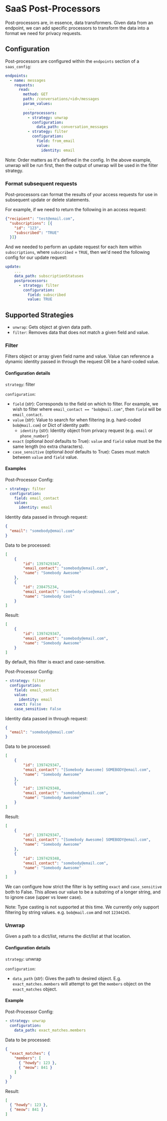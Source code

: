 # SaaS Post-Processors

Post-processors are, in essence, data transformers. Given data from an endpoint, we can add specific processors to transform the data into a format we need for privacy requests.

## Configuration

Post-processors are configured within the `endpoints` section of a `saas_config`:

```yaml
endpoints:
  - name: messages
    requests:
      read:
        method: GET
        path: /conversations/<id>/messages
        param_values:
          ...
        postprocessors:
          - strategy: unwrap
            configuration:
              data_path: conversation_messages
          - strategy: filter
            configuration:
              field: from_email
              value:
                identity: email
```

Note: Order matters as it's defined in the config. In the above example, unwrap will be run first, then the output of unwrap will be used in the filter strategy.

### Format subsequent requests

Post-processors can format the results of your access requests for use in subsequent update or delete statements.

For example, if we need to return the following in an access request:

```json
{"recipient": "test@email.com",
  "subscriptions": [{
    "id": "123",
    "subscribed": "TRUE"
  }]}
```

And we needed to perform an update request for each item within `subscriptions`, where `subscribed` = `TRUE`, then we'd need the following config for our update request:

```yaml
update:
    ...
    data_path: subscriptionStatuses
    postprocessors:
      - strategy: filter
        configuration:
          field: subscribed
          value: TRUE
```

## Supported Strategies
- `unwrap`: Gets object at given data path.
- `filter`: Removes data that does not match a given field and value.


### Filter

Filters object or array given field name and value. Value can reference a dynamic identity passed in through the request OR be a hard-coded value.

#### Configuration details

`strategy`: filter

`configuration`:

- `field` (_str_): Corresponds to the field on which to filter. For example, we wish to filter where `email_contact == "bob@mail.com"`, then `field` will be `email_contact`.
- `value` (_str_): Value to search for when filtering (e.g. hard-coded `bob@mail.com`) or Dict of identity path:
    - `identity` (_str_): Identity object from privacy request (e.g. `email` or `phone_number`)
- `exact` (optional _bool_ defaults to True): `value` and `field` value must be the same length (no extra characters).
- `case_sensitive` (optional _bool_ defaults to True): Cases must match between `value` and `field` value.

#### Examples

Post-Processor Config:
```yaml
- strategy: filter
  configuration:
    field: email_contact
    value:
      identity: email
```

Identity data passed in through request:

```json
{
  "email": "somebody@email.com"
}
```

Data to be processed:
```json
[
    {
        "id": 1397429347,
        "email_contact": "somebody@email.com",
        "name": "Somebody Awesome"
    },
    {
        "id": 238475234,
        "email_contact": "somebody-else@email.com",
        "name": "Somebody Cool"
    }
]
```

Result:
```json
[
    {
        "id": 1397429347,
        "email_contact": "somebody@email.com",
        "name": "Somebody Awesome"
    }
]
```
By default, this filter is exact and case-sensitive.

Post-Processor Config:
```yaml
- strategy: filter
  configuration:
    field: email_contact
    value:
      identity: email
    exact: False
    case_sensitive: False
```

Identity data passed in through request:

```json
{
  "email": "somebody@email.com"
}
```

Data to be processed:
```json
[
    {
        "id": 1397429347,
        "email_contact": "[Somebody Awesome] SOMEBODY@email.com",
        "name": "Somebody Awesome"
    },
    {
        "id": 1397429348,
        "email_contact": "somebody@email.com",
        "name": "Somebody Awesome"
    }
]
```

Result:
```json
[
    {
        "id": 1397429347,
        "email_contact": "[Somebody Awesome] SOMEBODY@email.com",
        "name": "Somebody Awesome"
    },
    {
        "id": 1397429348,
        "email_contact": "somebody@email.com",
        "name": "Somebody Awesome"
    }
]
```
We can configure how strict the filter is by setting `exact` and `case_sensitive` both to False. This allows our value to be a substring of a longer string, and to ignore case (upper vs lower case).

Note: Type casting is not supported at this time. We currently only support filtering by string values. e.g. `bob@mail.com` and not `12344245`.


### Unwrap

Given a path to a dict/list, returns the dict/list at that location.

#### Configuration details

`strategy`: unwrap

`configuration`:

- `data_path` (_str_): Gives the path to desired object. E.g. `exact_matches.members` will attempt to get the `members` object on the `exact_matches` object.


#### Example

Post-Processor Config:
```yaml
- strategy: unwrap
  configuration:
    data_path: exact_matches.members
```

Data to be processed:
```json
{
  "exact_matches": {
    "members": [
      { "howdy": 123 },
      { "meow": 841 }
    ]
  }
}   
```
Result:
```json
[
  { "howdy": 123 },
  { "meow": 841 }
]
```


